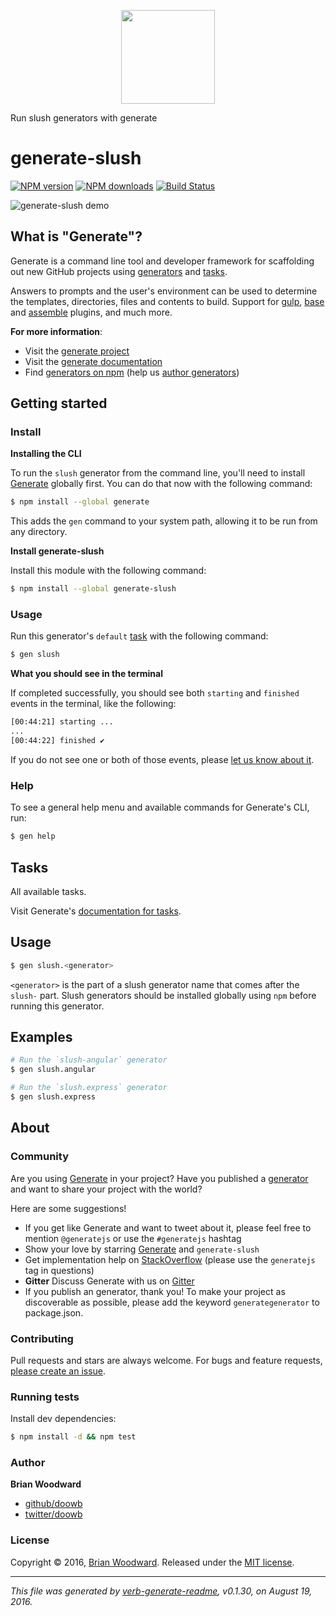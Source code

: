 <p align="center">

<a href="https://github.com/generate/generate">
<img height="150" width="150" src="https://raw.githubusercontent.com/generate/generate/master/docs/logo.png">
</a>
</p>

Run slush generators with generate

# generate-slush

[![NPM version](https://img.shields.io/npm/v/generate-slush.svg?style=flat)](https://www.npmjs.com/package/generate-slush) [![NPM downloads](https://img.shields.io/npm/dm/generate-slush.svg?style=flat)](https://npmjs.org/package/generate-slush) [![Build Status](https://img.shields.io/travis/generate/generate-slush.svg?style=flat)](https://travis-ci.org/generate/generate-slush)

![generate-slush demo](https://raw.githubusercontent.com/generate/generate-slush/master/docs/demo.gif)

## What is "Generate"?

Generate is a command line tool and developer framework for scaffolding out new GitHub projects using [generators](https://github.com/generate/generate/blob/master/docs/generators.md) and [tasks](https://github.com/generate/generate/blob/master/docs/tasks.md).

Answers to prompts and the user's environment can be used to determine the templates, directories, files and contents to build. Support for [gulp](http://gulpjs.com), [base](https://github.com/node-base/base) and [assemble](https://github.com/assemble/assemble) plugins, and much more.

**For more information**:

* Visit the [generate project](https://github.com/generate/generate/)
* Visit the [generate documentation](https://github.com/generate/generate/blob/master/docs/)
* Find [generators on npm](https://www.npmjs.com/browse/keyword/generate-generator) (help us [author generators](https://github.com/generate/generate/blob/master/docs/micro-generators.md))

## Getting started

### Install

**Installing the CLI**

To run the `slush` generator from the command line, you'll need to install [Generate](https://github.com/generate/generate) globally first. You can do that now with the following command:

```sh
$ npm install --global generate
```

This adds the `gen` command to your system path, allowing it to be run from any directory.

**Install generate-slush**

Install this module with the following command:

```sh
$ npm install --global generate-slush
```

### Usage

Run this generator's `default` [task](https://github.com/generate/generate/blob/master/docs/tasks.md#default) with the following command:

```sh
$ gen slush
```

**What you should see in the terminal**

If completed successfully, you should see both `starting` and `finished` events in the terminal, like the following:

```sh
[00:44:21] starting ...
...
[00:44:22] finished ✔
```

If you do not see one or both of those events, please [let us know about it](../../issues).

### Help

To see a general help menu and available commands for Generate's CLI, run:

```sh
$ gen help
```

## Tasks

All available tasks.

Visit Generate's [documentation for tasks](https://github.com/generate/generate/blob/master/docs/tasks.md).

## Usage

```sh
$ gen slush.<generator>
```

`<generator>` is the part of a slush generator name that comes after the `slush-` part.
Slush generators should be installed globally using `npm` before running this generator.

## Examples

```sh
# Run the `slush-angular` generator
$ gen slush.angular

# Run the `slush.express` generator
$ gen slush.express
```

## About

### Community

Are you using [Generate](https://github.com/generate/generate) in your project? Have you published a [generator](https://github.com/generate/generate/blob/master/docs/generators.md) and want to share your project with the world?

Here are some suggestions!

* If you get like Generate and want to tweet about it, please feel free to mention `@generatejs` or use the `#generatejs` hashtag
* Show your love by starring [Generate](https://github.com/generate/generate) and `generate-slush`
* Get implementation help on [StackOverflow](http://stackoverflow.com/questions/tagged/generate) (please use the `generatejs` tag in questions)
* **Gitter** Discuss Generate with us on [Gitter](https://gitter.im/generate/generate)
* If you publish an generator, thank you! To make your project as discoverable as possible, please add the keyword `generategenerator` to package.json.

### Contributing

Pull requests and stars are always welcome. For bugs and feature requests, [please create an issue](../../issues/new).

### Running tests

Install dev dependencies:

```sh
$ npm install -d && npm test
```

### Author

**Brian Woodward**

* [github/doowb](https://github.com/doowb)
* [twitter/doowb](http://twitter.com/doowb)

### License

Copyright © 2016, [Brian Woodward](https://github.com/doowb).
Released under the [MIT license](https://github.com/generate/generate-slush/blob/master/LICENSE).

***

_This file was generated by [verb-generate-readme](https://github.com/verbose/verb-generate-readme), v0.1.30, on August 19, 2016._